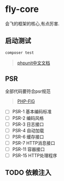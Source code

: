 # fly-core

会飞的框架的核心,有点厉害.

## 启动测试
```bash
composer test
```

> [phpunit中文文档](https://phpunit.readthedocs.io/zh_CN/latest/installation.html)

## PSR

全部代码要符合psr规范

> [PHP-FIG](https://www.php-fig.org)

- [ ] PSR-1     基本编码标准
- [ ] PSR-2     编码风格
- [ ] PSR-3     日志接口
- [ ] PSR-4     自动加载
- [ ] PSR-6     缓存接口
- [ ] PSR-7     HTTP消息接口
- [ ] PSR-11    容器接口
- [ ] PSR-15    HTTP处理程序

## TODO 依赖注入